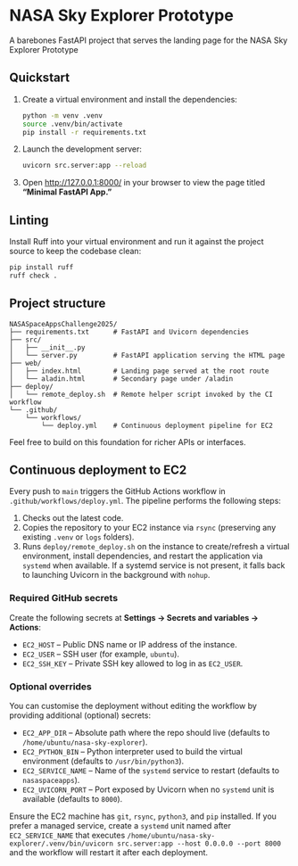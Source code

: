 # NASA Sky Explorer Prototype

A barebones FastAPI project that serves the landing page for the NASA Sky Explorer Prototype

## Quickstart

1. Create a virtual environment and install the dependencies:

   ```bash
   python -m venv .venv
   source .venv/bin/activate
   pip install -r requirements.txt
   ```

2. Launch the development server:

   ```bash
   uvicorn src.server:app --reload
   ```

3. Open <http://127.0.0.1:8000/> in your browser to view the page titled **“Minimal FastAPI App.”**

## Linting

Install Ruff into your virtual environment and run it against the project source to keep the
codebase clean:

```bash
pip install ruff
ruff check .
```

## Project structure

```
NASASpaceAppsChallenge2025/
├── requirements.txt      # FastAPI and Uvicorn dependencies
├── src/
│   ├── __init__.py
│   └── server.py         # FastAPI application serving the HTML page
├── web/
│   ├── index.html        # Landing page served at the root route
│   └── aladin.html       # Secondary page under /aladin
├── deploy/
│   └── remote_deploy.sh  # Remote helper script invoked by the CI workflow
└── .github/
    └── workflows/
        └── deploy.yml    # Continuous deployment pipeline for EC2
```

Feel free to build on this foundation for richer APIs or interfaces.

## Continuous deployment to EC2

Every push to `main` triggers the GitHub Actions workflow in `.github/workflows/deploy.yml`. The
pipeline performs the following steps:

1. Checks out the latest code.
2. Copies the repository to your EC2 instance via `rsync` (preserving any existing `.venv` or
   `logs` folders).
3. Runs `deploy/remote_deploy.sh` on the instance to create/refresh a virtual environment, install
   dependencies, and restart the application via `systemd` when available. If a systemd service is
   not present, it falls back to launching Uvicorn in the background with `nohup`.

### Required GitHub secrets

Create the following secrets at **Settings → Secrets and variables → Actions**:

- `EC2_HOST` – Public DNS name or IP address of the instance.
- `EC2_USER` – SSH user (for example, `ubuntu`).
- `EC2_SSH_KEY` – Private SSH key allowed to log in as `EC2_USER`.

### Optional overrides

You can customise the deployment without editing the workflow by providing additional (optional)
secrets:

- `EC2_APP_DIR` – Absolute path where the repo should live (defaults to `/home/ubuntu/nasa-sky-explorer`).
- `EC2_PYTHON_BIN` – Python interpreter used to build the virtual environment (defaults to
  `/usr/bin/python3`).
- `EC2_SERVICE_NAME` – Name of the `systemd` service to restart (defaults to `nasaspaceapps`).
- `EC2_UVICORN_PORT` – Port exposed by Uvicorn when no `systemd` unit is available (defaults to
  `8000`).

Ensure the EC2 machine has `git`, `rsync`, `python3`, and `pip` installed. If you prefer a managed
service, create a `systemd` unit named after `EC2_SERVICE_NAME` that executes
`/home/ubuntu/nasa-sky-explorer/.venv/bin/uvicorn src.server:app --host 0.0.0.0 --port 8000`
and the workflow will restart it after each deployment.
